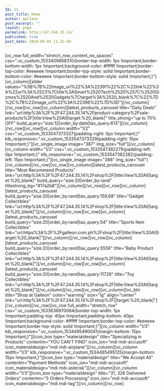 ```yaml
---
ID: 11
post_title: Home
author: galleon
post_excerpt: ""
layout: page
permalink: http://47.244.35.14/
published: true
post_date: 2018-08-04 11:32:49
---
```

[vc_row full_width="stretch_row_content_no_spaces" css=".vc_custom_1533409668310{border-top-width: 1px !important;border-bottom-width: 1px !important;background-color: #ffffff !important;border-top-color: #eeeeee !important;border-top-style: solid !important;border-bottom-color: #eeeeee !important;border-bottom-style: solid !important;}"][vc_column][slider values="%5B%7B%22image_url%22%3A%22391%22%2C%22link%22%3A%22url%3A%2523%7Ctitle%3ASmart%2520Tech%2520%257C%2520Gizmos%2520And%2520Gadgets%7Ctarget%3A%2520_blank%7C%22%7D%2C%7B%22image_url%22%3A%22396%22%7D%5D"][/vc_column][/vc_row][vc_row][vc_column][latest_products_carousel title="Daily Deals" link="url:http%3A%2F%2F47.244.35.14%2Fproduct-category%2Fsale-products%2F|title:View%20All|target:%20_blank|" title_strong="up to 70% OFF" build_query="size:12|order_by:date|tax_query:613"][/vc_column][/vc_row][vc_row][vc_column width="1/2" css=".vc_custom_1533547373327{padding-right: 0px !important;}" klb_responsive=".vc_custom_1533547373329{padding-right: 15px !important;}"][vc_single_image image="387" img_size="full"][/vc_column][vc_column width="1/2" css=".vc_custom_1533547382279{padding-left: 0px !important;}" klb_responsive=".vc_custom_1533547382282{padding-left: 15px !important;}"][vc_single_image image="388" img_size="full"][/vc_column][/vc_row][vc_row][vc_column][latest_products_carousel title="Most Recommend Products" link="url:http%3A%2F%2F47.244.35.14%2Fshop%2F|title:View%20All|target:%20_blank|" build_query="size:20|order_by:rand" titlestrong_bg="#17a2b8"][/vc_column][/vc_row][vc_row][vc_column][latest_products_carousel build_query="size:20|order_by:rand|tax_query:159,68" title="Gadget Collectibles" link="url:http%3A%2F%2F47.244.35.14%2Fshop%2F|title:View%20All|target:%20_blank|"][/vc_column][/vc_row][vc_row][vc_column][latest_products_carousel build_query="size:20|order_by:rand|tax_query:54" title="Sports Item Collectibles" link="url:https%3A%2F%2Fgalleon.com.ph%2Fshop%2F|title:View%20All|target:%20_blank|"][/vc_column][/vc_row][vc_row][vc_column][latest_products_carousel build_query="size:20|order_by:rand|tax_query:5556" title="Baby Product Collectibles" link="url:http%3A%2F%2F47.244.35.14%2Fshop%2F|title:View%20All|target:%20_blank|"][/vc_column][/vc_row][vc_row][vc_column][latest_products_carousel build_query="size:20|order_by:rand|tax_query:11728" title="Toy Collectibles" link="url:http%3A%2F%2F47.244.35.14%2Fshop%2F|title:View%20All|target:%20_blank|"][/vc_column][/vc_row][vc_row][vc_column][vc_btn title="Shop at Galleon" color="warning" size="lg" align="center" link="url:http%3A%2F%2F47.244.35.14%2Fshop%2F||target:%20_blank|"][/vc_column][/vc_row][vc_row full_width="stretch_row" css=".vc_custom_1533636970064{border-top-width: 1px !important;padding-top: 40px !important;padding-bottom: 40px !important;background-color: #ffffff !important;border-top-color: #eeeeee !important;border-top-style: solid !important;}"][vc_column width="1/3" klb_responsive=".vc_custom_1534495490041{margin-bottom: 15px !important;}"][icon_box type="materialdesign" title="Specializing in Products" contentm="YOU CAN'T FIND" icon_ion="mdi mdi-accusoft" icon_materialdesign="mdi mdi-airplane"][/vc_column][vc_column width="1/3" klb_responsive=".vc_custom_1534495495125{margin-bottom: 15px !important;}"][icon_box type="materialdesign" title="We Accept All" contentm="Payment Methods" icon_ion="mdi mdi-accusoft" icon_materialdesign="mdi mdi-asterisk"][/vc_column][vc_column width="1/3"][icon_box type="materialdesign" title="31, 326 Delivered Orders" contentm="5 Orders Processing" icon_ion="mdi mdi-accusoft" icon_materialdesign="mdi mdi-tag"][/vc_column][/vc_row]